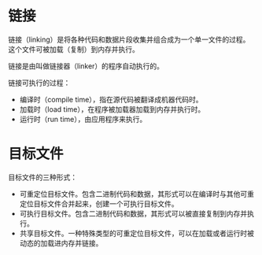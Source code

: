 # 链接

链接（linking）是将各种代码和数据片段收集并组合成为一个单一文件的过程。这个文件可被加载（复制）到内存并执行。

链接是由叫做链接器（linker）的程序自动执行的。

链接可执行的过程：

- 编译时（compile time），指在源代码被翻译成机器代码时。
- 加载时（load time），在程序被加载器加载到内存并执行时。
- 运行时（run time），由应用程序来执行。

# 目标文件

目标文件的三种形式：

- 可重定位目标文件。包含二进制代码和数据，其形式可以在编译时与其他可重定位目标文件合并起来，创建一个可执行目标文件。
- 可执行目标文件。包含二进制代码和数据，其形式可以被直接复制到内存并执行。
- 共享目标文件。一种特殊类型的可重定位目标文件，可以在加载或者运行时被动态的加载进内存并链接。